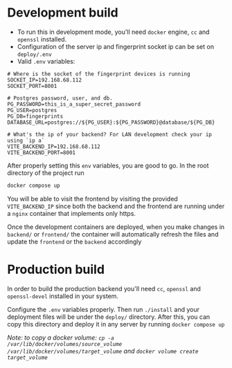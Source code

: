 # Development build

- To run this in development mode, you'll need `docker` engine, `cc` and `openssl` installed.
- Configuration of the server ip and fingerprint socket ip can be set on `deploy/.env`
- Valid `.env` variables:

```dotenv
# Where is the socket of the fingerprint devices is running
SOCKET_IP=192.168.68.112
SOCKET_PORT=8001

# Postgres password, user, and db.
PG_PASSWORD=this_is_a_super_secret_password
PG_USER=postgres
PG_DB=fingerprints
DATABASE_URL=postgres://${PG_USER}:${PG_PASSWORD}@database/${PG_DB}

# What's the ip of your backend? For LAN development check your ip using `ip a`
VITE_BACKEND_IP=192.168.68.112
VITE_BACKEND_PORT=8001
```

After properly setting this `env` variables, you are good to go. In the root directory of the project run

```bash
docker compose up
```

You will be able to visit the frontend by visiting the provided `VITE_BACKEND_IP` since both the backend and the frontend are running under a `nginx` container that implements only https.

Once the development containers are deployed, when you make changes in `backend/` or `frontend/` the container will automatically refresh the files and update the `frontend` or the `backend` accordingly

# Production build

In order to build the production backend you'll need `cc`, `openssl` and `openssl-devel` installed in your system.

Configure the `.env` variables properly. Then run `./install` and your deployment files will be under the `deploy/` directory. After this, you can copy this directory and deploy it in any server
by running `docker compose up`

*Note: to copy a docker volume: `cp -a /var/lib/docker/volumes/source_volume /var/lib/docker/volumes/target_volume` and `docker volume create target_volume`*
